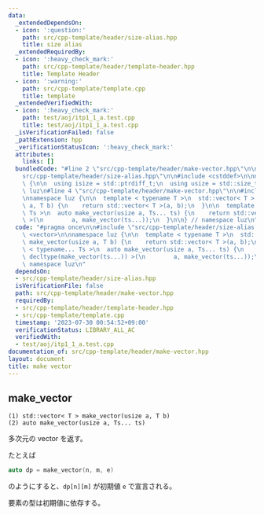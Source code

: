 ```yaml
---
data:
  _extendedDependsOn:
  - icon: ':question:'
    path: src/cpp-template/header/size-alias.hpp
    title: size alias
  _extendedRequiredBy:
  - icon: ':heavy_check_mark:'
    path: src/cpp-template/header/template-header.hpp
    title: Template Header
  - icon: ':warning:'
    path: src/cpp-template/template.cpp
    title: template
  _extendedVerifiedWith:
  - icon: ':heavy_check_mark:'
    path: test/aoj/itp1_1_a.test.cpp
    title: test/aoj/itp1_1_a.test.cpp
  _isVerificationFailed: false
  _pathExtension: hpp
  _verificationStatusIcon: ':heavy_check_mark:'
  attributes:
    links: []
  bundledCode: "#line 2 \"src/cpp-template/header/make-vector.hpp\"\n\n#line 2 \"\
    src/cpp-template/header/size-alias.hpp\"\n\n#include <cstddef>\n\nnamespace luz\
    \ {\n\n  using isize = std::ptrdiff_t;\n  using usize = std::size_t;\n\n} // namespace\
    \ luz\n#line 4 \"src/cpp-template/header/make-vector.hpp\"\n\n#include <vector>\n\
    \nnamespace luz {\n\n  template < typename T >\n  std::vector< T > make_vector(usize\
    \ a, T b) {\n    return std::vector< T >(a, b);\n  }\n\n  template < typename...\
    \ Ts >\n  auto make_vector(usize a, Ts... ts) {\n    return std::vector< decltype(make_vector(ts...))\
    \ >(\n        a, make_vector(ts...));\n  }\n\n} // namespace luz\n"
  code: "#pragma once\n\n#include \"src/cpp-template/header/size-alias.hpp\"\n\n#include\
    \ <vector>\n\nnamespace luz {\n\n  template < typename T >\n  std::vector< T >\
    \ make_vector(usize a, T b) {\n    return std::vector< T >(a, b);\n  }\n\n  template\
    \ < typename... Ts >\n  auto make_vector(usize a, Ts... ts) {\n    return std::vector<\
    \ decltype(make_vector(ts...)) >(\n        a, make_vector(ts...));\n  }\n\n} //\
    \ namespace luz\n"
  dependsOn:
  - src/cpp-template/header/size-alias.hpp
  isVerificationFile: false
  path: src/cpp-template/header/make-vector.hpp
  requiredBy:
  - src/cpp-template/header/template-header.hpp
  - src/cpp-template/template.cpp
  timestamp: '2023-07-30 00:54:52+09:00'
  verificationStatus: LIBRARY_ALL_AC
  verifiedWith:
  - test/aoj/itp1_1_a.test.cpp
documentation_of: src/cpp-template/header/make-vector.hpp
layout: document
title: make vector
---
```


## make_vector
```
(1) std::vector< T > make_vector(usize a, T b)
(2) auto make_vector(usize a, Ts... ts)
```

多次元の vector を返す。

たとえば
```cpp
auto dp = make_vector(n, m, e)
```
のようにすると、`dp[n][m]` が初期値 `e` で宣言される。

要素の型は初期値に依存する。
